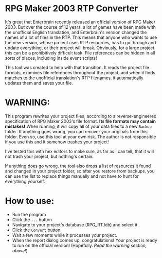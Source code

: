 # RPG Maker 2003 RTP Converter

It's great that Enterbrain recently released an official version of RPG Maker 2003.  But over the course of 12 years, a lot of games have been made with the unofficial English translation, and Enterbrain's version changed the names of a lot of files in the RTP.  This means that anyone who wants to use the new version, whose project uses RTP resources, has to go through and update everything, or their project will break.  Obviously, for a large project, this can be a prohibitively difficult task.  File references can be hidden in all sorts of places, including inside event scripts!

This tool was created to help with that transition.  It reads the project file formats, examines file references throughout the project, and when it finds matches to the unofficial translation's RTP filenames, it automatically updates them and saves your file.

# WARNING:

This program rewrites your project files, according to a reverse-engineered specification of RPG Maker 2003's file format.  **Its file formats may contain mistakes!**  When running, it will copy all of your data files to a new `Backup` folder.  If anything goes wrong, you can recover your originals from this folder.  Even so, use this tool at your own risk.  The author is not responsible if you use this and it somehow trashes your project!

I've tested this with hex editors to make sure, as far as I can tell, that it will not trash your project, but nothing's certain.

If anything does go wrong, the tool also drops a list of resources it found and changed in your project folder, so after you restore from backups, you can use the list to replace things manually and not have to hunt for everything yourself.

# How to use:

 - Run the program
 - Click the `...` button
 - Navigate to your project's database (RPG_RT.ldb) and select it
 - Click the `Convert` button
 - Wait a few moments while it processes your project.
 - When the report dialog comes up, congratulations!  Your project is ready to run on the official version!  (Hopefully. *Read the warning section, above!*)
